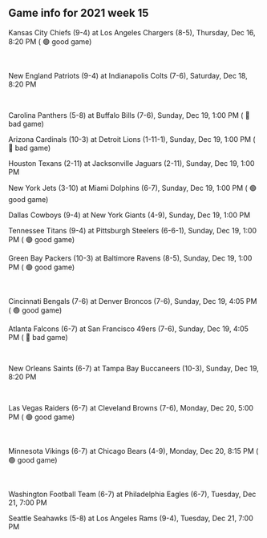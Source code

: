 ## Game info for 2021 week 15
Kansas City Chiefs (9-4) at Los Angeles Chargers (8-5), Thursday, Dec 16, 8:20 PM (	:green_circle: good game)


<br/>

New England Patriots (9-4) at Indianapolis Colts (7-6), Saturday, Dec 18, 8:20 PM


<br/>

Carolina Panthers (5-8) at Buffalo Bills (7-6), Sunday, Dec 19, 1:00 PM (	:red_circle: bad game)

Arizona Cardinals (10-3) at Detroit Lions (1-11-1), Sunday, Dec 19, 1:00 PM (	:red_circle: bad game)

Houston Texans (2-11) at Jacksonville Jaguars (2-11), Sunday, Dec 19, 1:00 PM

New York Jets (3-10) at Miami Dolphins (6-7), Sunday, Dec 19, 1:00 PM (	:green_circle: good game)

Dallas Cowboys (9-4) at New York Giants (4-9), Sunday, Dec 19, 1:00 PM

Tennessee Titans (9-4) at Pittsburgh Steelers (6-6-1), Sunday, Dec 19, 1:00 PM (	:green_circle: good game)

Green Bay Packers (10-3) at Baltimore Ravens (8-5), Sunday, Dec 19, 1:00 PM (	:green_circle: good game)


<br/>

Cincinnati Bengals (7-6) at Denver Broncos (7-6), Sunday, Dec 19, 4:05 PM (	:green_circle: good game)

Atlanta Falcons (6-7) at San Francisco 49ers (7-6), Sunday, Dec 19, 4:05 PM (	:red_circle: bad game)


<br/>

New Orleans Saints (6-7) at Tampa Bay Buccaneers (10-3), Sunday, Dec 19, 8:20 PM


<br/>

Las Vegas Raiders (6-7) at Cleveland Browns (7-6), Monday, Dec 20, 5:00 PM (	:green_circle: good game)


<br/>

Minnesota Vikings (6-7) at Chicago Bears (4-9), Monday, Dec 20, 8:15 PM (	:green_circle: good game)


<br/>

Washington Football Team (6-7) at Philadelphia Eagles (6-7), Tuesday, Dec 21, 7:00 PM

Seattle Seahawks (5-8) at Los Angeles Rams (9-4), Tuesday, Dec 21, 7:00 PM

